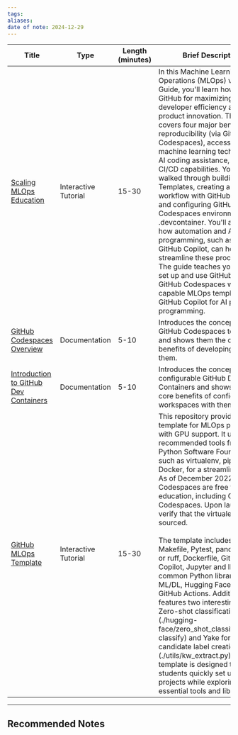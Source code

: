```yaml
---
tags: 
aliases: 
date of note: 2024-12-29
---
```


|Title|Type|Length (minutes)|Brief Description|
|---|---|---|---|
|[Scaling MLOps Education](https://github.com/readme/guides/mlops-education)|Interactive Tutorial|15-30|In this Machine Learning Operations (MLOps) video Guide, you'll learn how to utilize GitHub for maximizing developer efficiency and product innovation. The guide covers four major benefits: reproducibility (via GitHub Codespaces), access to machine learning technology, AI coding assistance, and CI/CD capabilities. You'll be walked through building GitHub Templates, creating a CI/CD workflow with GitHub Actions, and configuring GitHub Codespaces environments with .devcontainer. You'll also learn how automation and AI pair programming, such as with GitHub Copilot, can help streamline these processes. The guide teaches you how to set up and use GitHub Actions, GitHub Codespaces with GPU-capable MLOps templates, and GitHub Copilot for AI pair programming.|
|[GitHub Codespaces Overview](https://docs.github.com/en/codespaces/overview)|Documentation|5-10|Introduces the concept of GitHub Codespaces to students and shows them the core benefits of developing with them.|
|[Introduction to GitHub Dev Containers](https://docs.github.com/en/codespaces/setting-up-your-project-for-codespaces/adding-a-dev-container-configuration/introduction-to-dev-containers)|Documentation|5-10|Introduces the concept of configurable GitHub Dev Containers and shows them the core benefits of configuring workspaces with them.|
|[GitHub MLOps Template](https://github.com/nogibjj/mlops-template)|Interactive Tutorial|15-30|This repository provides a template for MLOps projects with GPU support. It uses the recommended tools from the Python Software Foundation, such as virtualenv, pip, and Docker, for a streamlined setup. As of December 2022, GitHub Codespaces are free for education, including GPU Codespaces. Upon launching, verify that the virtualenv is sourced.<br><br>The template includes a Makefile, Pytest, pandas, Pylint or ruff, Dockerfile, GitHub Copilot, Jupyter and IPython, common Python libraries for ML/DL, Hugging Face, and GitHub Actions. Additionally, it features two interesting tools: Zero-shot classification (./hugging-face/zero_shot_classification.py classify) and Yake for candidate label creation (./utils/kw_extract.py). This template is designed to help students quickly set up MLOps projects while exploring essential tools and libraries.|









-----------
##  Recommended Notes